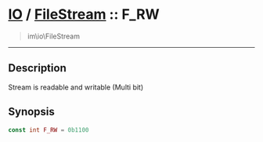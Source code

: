 # [IO](IO.md) / [FileStream](IO-FileStream.md) :: F_RW
 > im\io\FileStream
____

## Description
Stream is readable and writable (Multi bit)

## Synopsis
```php
const int F_RW = 0b1100
```
